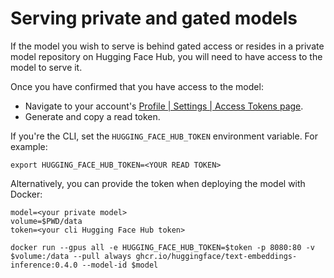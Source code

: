 <!--Copyright 2023 The HuggingFace Team. All rights reserved.

Licensed under the Apache License, Version 2.0 (the "License"); you may not use this file except in compliance with
the License. You may obtain a copy of the License at

http://www.apache.org/licenses/LICENSE-2.0

Unless required by applicable law or agreed to in writing, software distributed under the License is distributed on
an "AS IS" BASIS, WITHOUT WARRANTIES OR CONDITIONS OF ANY KIND, either express or implied. See the License for the
specific language governing permissions and limitations under the License.

⚠️ Note that this file is in Markdown but contain specific syntax for our doc-builder (similar to MDX) that may not be
rendered properly in your Markdown viewer.

-->

# Serving private and gated models

If the model you wish to serve is behind gated access or resides in a private model repository on Hugging Face Hub,
you will need to have access to the model to serve it.

Once you have confirmed that you have access to the model:

- Navigate to your account's [Profile | Settings | Access Tokens page](https://huggingface.co/settings/tokens).
- Generate and copy a read token.

If you're the CLI, set the `HUGGING_FACE_HUB_TOKEN` environment variable. For example:  

```shell
export HUGGING_FACE_HUB_TOKEN=<YOUR READ TOKEN>
```

Alternatively, you can provide the token when deploying the model with Docker:

```shell
model=<your private model>
volume=$PWD/data
token=<your cli Hugging Face Hub token>

docker run --gpus all -e HUGGING_FACE_HUB_TOKEN=$token -p 8080:80 -v $volume:/data --pull always ghcr.io/huggingface/text-embeddings-inference:0.4.0 --model-id $model
```
